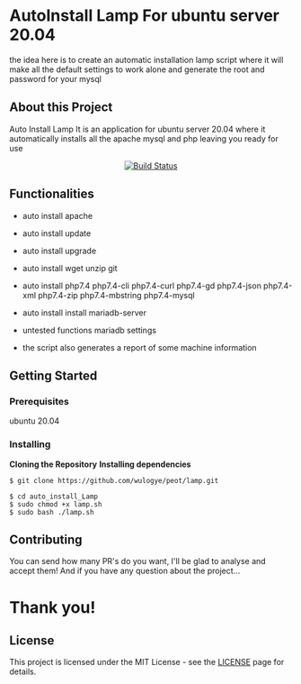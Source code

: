 # AutoInstall Lamp For ubuntu server 20.04
the idea here is to create an automatic installation lamp script where it will make all the default settings to work alone and generate the root and password for your mysql

## About this Project
Auto Install Lamp It is an application for ubuntu server 20.04 where it automatically installs all the apache mysql and php leaving you ready for use

<p align="center">
<a href="https://github.com/Jeffersoncharlles/auto_install_Lamp.git"><img src="https://img.shields.io/badge/auto-installLamp-yellowgreen" alt="Build Status"></a>
</p>

## Functionalities

- auto install apache

- auto install update

- auto install upgrade

- auto install wget unzip git

- auto install php7.4 php7.4-cli php7.4-curl php7.4-gd php7.4-json php7.4-xml php7.4-zip php7.4-mbstring php7.4-mysql

- auto install install mariadb-server
- untested functions mariadb settings	
- the script also generates a report of some machine information
## Getting Started

### Prerequisites

ubuntu 20.04

### Installing

**Cloning the Repository** **Installing dependencies**

```
$ git clone https://github.com/wulogye/peot/lamp.git

$ cd auto_install_Lamp 
$ sudo chmod +x lamp.sh
$ sudo bash ./lamp.sh
```

## Contributing

You can send how many PR's do you want, I'll be glad to analyse and accept them! And if you have any question about the project...

# Thank you!

## License

This project is licensed under the MIT License - see the [LICENSE](https://opensource.org/licenses/MIT) page for details.
